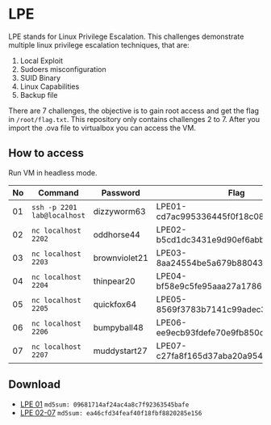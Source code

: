 LPE
=====

LPE stands for Linux Privilege Escalation. This challenges demonstrate multiple linux privilege escalation techniques, that are:

1. Local Exploit
2. Sudoers misconfiguration
3. SUID Binary
4. Linux Capabilities
5. Backup file

There are 7 challenges, the objective is to gain root access and get the flag in `/root/flag.txt`. This repository only contains challenges 2 to 7. After you import the .ova file to virtualbox you can access the VM.

## How to access

Run VM in headless mode.

| No  	| Command  	                    | Password  	| Flag                                      |
|---	|---	                        |---	        |---	                                    |
| 01  	| `ssh -p 2201 lab@localhost`  	| dizzyworm63  	| LPE01-cd7ac995336445f0f18c084fe5be48f0  	|
| 02  	| `nc localhost 2202`  	        | oddhorse44  	| LPE02-b5cd1dc3431e9d90ef6abb446865bb6e  	|
| 03  	| `nc localhost 2203`   	    | brownviolet21 | LPE03-8aa24554be5a679b88043f74de82ade3  	|
| 04  	| `nc localhost 2204`  	        | thinpear20  	| LPE04-bf58e9c5fe95aaa27a17868327e0f990  	|
| 05  	| `nc localhost 2205`  	        | quickfox64  	| LPE05-8569f3783b7141c99adec315647ba93a  	|
| 06  	| `nc localhost 2206`  	        | bumpyball48  	| LPE06-ee9ecb93fdefe70e9fb850c8d0d0719a  	|
| 07  	| `nc localhost 2207`  	        | muddystart27  | LPE07-c27fa8f165d37aba20a9546a583de12c  	|


## Download

- [LPE 01](https://drive.google.com/open?id=1qQOj_1Vl8mK01xQwUJ0DnOVuSqfoWDYM) `md5sum: 09681714af24ac4a8c7f92363545bafe`
- [LPE 02-07](https://drive.google.com/file/d/1AFNJiHw0_ZKKkq1S2uPEI5YlKV6QaiK4/view?usp=sharing) `md5sum: ea46cfd34feaf40f18fbf8820285e156`



